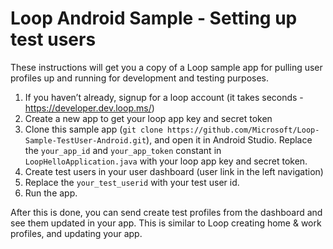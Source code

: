 # Loop Android Sample - Setting up test users

These instructions will get you a copy of a Loop sample app for pulling user profiles up and running for development and testing purposes.

1. If you haven’t already, signup for a loop account (it takes seconds - https://developer.dev.loop.ms/) 
2. Create a new app to get your loop app key and secret token
3. Clone this sample app (`git clone https://github.com/Microsoft/Loop-Sample-TestUser-Android.git`), and open it in Android Studio. Replace the `your_app_id` and `your_app_token` constant in `LoopHelloApplication.java` with your loop app key and secret token.
4. Create test users in your user dashboard (user link in the left navigation)
5. Replace the `your_test_userid` with your test user id.
6. Run the app. 

After this is done, you can send create test profiles from the dashboard and see them updated in your app. This is similar to Loop creating home & work profiles, and updating your app. 
